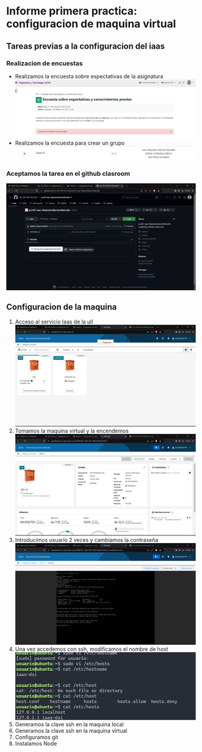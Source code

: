 # Informe primera practica: configuracion de maquina virtual

## Tareas previas a la configuracion del iaas

### Realizacion de encuestas

- Realizamos la encuesta sobre espectativas de la asignatura
![EncuestaEspectativas](./images/EncuestaExpectativas.png)
- Realizamos la encuesta para crear un grupo
![Grupo_R](./images/Grupo.png)

### Aceptamos la tarea en el github clasroom
![RepoGithubClassroom](./images/repo.png)

## Configuracion de la maquina

1. Acceso al servicio Iaas de la ull
![](./images/AccesoIaas.png)
2. Tomamos la maquina virtual y la encendemos
![IP:10.6.131.156](./images/maquina.png)
3. Introducimos usuario 2 veces y cambiamos la contraseña
![](./images/password.png)
4. Una vez accedemos con ssh, modificamos el nombre de host
![](./images/ModifyName.png)
5. Generamos la clave ssh en la maquina local
![]()
6. Generamos la clave ssh en la maquina virtual
![]()
7. Configuramos git
![]()
8. Instalamos Node
![]()
